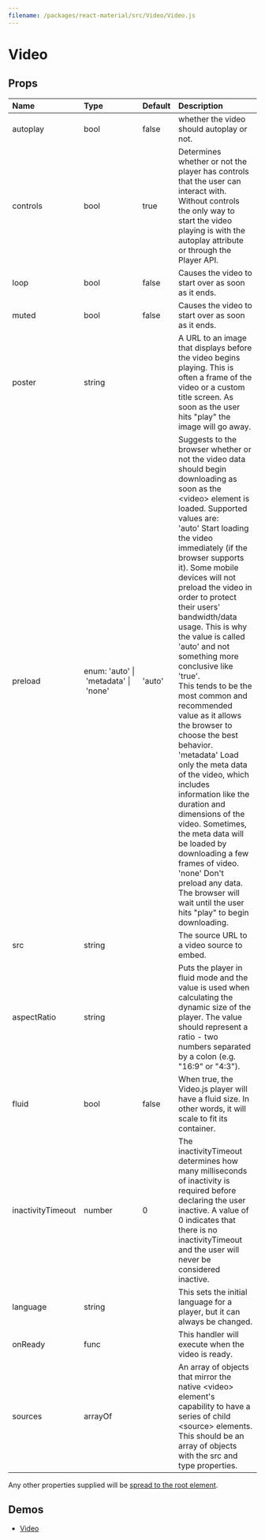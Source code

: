 ```yaml
---
filename: /packages/react-material/src/Video/Video.js
---
```


<!--- This documentation is automatically generated, do not try to edit it. -->

# Video



## Props

| Name | Type | Default | Description |
|:-----|:-----|:--------|:------------|
| <span class="prop-name">autoplay</span> | <span class="prop-type">bool | <span class="prop-default">false</span> | whether the video should autoplay or not. |
| <span class="prop-name">controls</span> | <span class="prop-type">bool | <span class="prop-default">true</span> | Determines whether or not the player has controls that the user can interact with. Without controls the only way to start the video playing is with the autoplay attribute or through the Player API. |
| <span class="prop-name">loop</span> | <span class="prop-type">bool | <span class="prop-default">false</span> | Causes the video to start over as soon as it ends. |
| <span class="prop-name">muted</span> | <span class="prop-type">bool | <span class="prop-default">false</span> | Causes the video to start over as soon as it ends. |
| <span class="prop-name">poster</span> | <span class="prop-type">string |  | A URL to an image that displays before the video begins playing. This is often a frame of the video or a custom title screen. As soon as the user hits "play" the image will go away. |
| <span class="prop-name">preload</span> | <span class="prop-type">enum:&nbsp;'auto'&nbsp;&#124;<br>&nbsp;'metadata'&nbsp;&#124;<br>&nbsp;'none'<br> | <span class="prop-default">'auto'</span> | Suggests to the browser whether or not the video data should begin downloading as soon as the &lt;video> element is loaded. Supported values are:<br>'auto' Start loading the video immediately (if the browser supports it). Some mobile devices will not preload the video in order to protect their users' bandwidth/data usage. This is why the value is called 'auto' and not something more conclusive like 'true'.<br>This tends to be the most common and recommended value as it allows the browser to choose the best behavior.<br>'metadata' Load only the meta data of the video, which includes information like the duration and dimensions of the video. Sometimes, the meta data will be loaded by downloading a few frames of video.<br>'none' Don't preload any data. The browser will wait until the user hits "play" to begin downloading. |
| <span class="prop-name">src</span> | <span class="prop-type">string |  | The source URL to a video source to embed. |
| <span class="prop-name">aspectRatio</span> | <span class="prop-type">string |  | Puts the player in fluid mode and the value is used when calculating the dynamic size of the player. The value should represent a ratio - two numbers separated by a colon (e.g. "16:9" or "4:3"). |
| <span class="prop-name">fluid</span> | <span class="prop-type">bool | <span class="prop-default">false</span> | When true, the Video.js player will have a fluid size. In other words, it will scale to fit its container. |
| <span class="prop-name">inactivityTimeout</span> | <span class="prop-type">number | <span class="prop-default">0</span> | The inactivityTimeout determines how many milliseconds of inactivity is required before declaring the user inactive. A value of 0 indicates that there is no inactivityTimeout and the user will never be considered inactive. |
| <span class="prop-name">language</span> | <span class="prop-type">string |  | This sets the initial language for a player, but it can always be changed. |
| <span class="prop-name">onReady</span> | <span class="prop-type">func |  | This handler will execute when the video is ready. |
| <span class="prop-name">sources</span> | <span class="prop-type">arrayOf |  | An array of objects that mirror the native &lt;video> element's capability to have a series of child &lt;source> elements. This should be an array of objects with the src and type properties. |

Any other properties supplied will be [spread to the root element](/guides/api#spread).

## Demos

- [Video](/demos/video)

